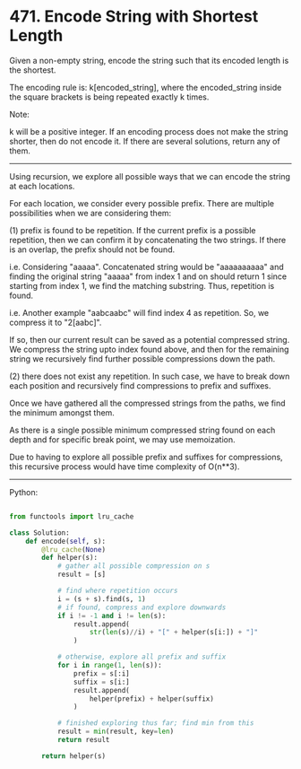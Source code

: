# 471. Encode String with Shortest Length

Given a non-empty string, encode the string such that its encoded length is the
shortest.

The encoding rule is: k[encoded\_string], where the encoded\_string inside the
square brackets is being repeated exactly k times.

Note:

k will be a positive integer.
If an encoding process does not make the string shorter, then do not encode it.
If there are several solutions, return any of them.

---

Using recursion, we explore all possible ways that we can encode the string at
each locations.

For each location, we consider every possible prefix. There are multiple
possibilities when we are considering them:

(1) prefix is found to be repetition. If the current prefix is a possible
repetition, then we can confirm it by concatenating the two strings. If there
is an overlap, the prefix should not be found.

i.e. Considering "aaaaa". Concatenated string would be "aaaaaaaaaa" and finding
the original string "aaaaa" from index 1 and on should return 1 since starting
from index 1, we find the matching substring. Thus, repetition is found.

i.e. Another example "aabcaabc" will find index 4 as repetition. So, we
compress it to "2[aabc]".

If so, then our current result can be saved as a potential compressed string.
We compress the string upto index found above, and then for the remaining
string we recursively find further possible compressions down the path.

(2) there does not exist any repetition. In such case, we have to break down
each position and recursively find compressions to prefix and suffixes.

Once we have gathered all the compressed strings from the paths, we find the
minimum amongst them.

As there is a single possible minimum compressed string found on each depth and
for specific break point, we may use memoization.

Due to having to explore all possible prefix and suffixes for compressions,
this recursive process would have time complexity of O(n**3).

---

Python:

```python

from functools import lru_cache

class Solution:
    def encode(self, s):
        @lru_cache(None)
        def helper(s):
            # gather all possible compression on s
            result = [s]

            # find where repetition occurs
            i = (s + s).find(s, 1)
            # if found, compress and explore downwards
            if i != -1 and i != len(s):
                result.append(
                    str(len(s)//i) + "[" + helper(s[i:]) + "]"
                )

            # otherwise, explore all prefix and suffix
            for i in range(1, len(s)):
                prefix = s[:i]
                suffix = s[i:]
                result.append(
                    helper(prefix) + helper(suffix)
                )

            # finished exploring thus far; find min from this
            result = min(result, key=len)
            return result

        return helper(s)
```


